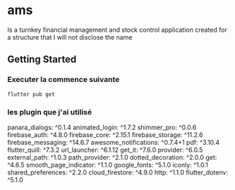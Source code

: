 # ams

Is a turnkey financial management and stock control application created for a structure that I will not disclose the name

## Getting Started
### Executer la commence suivante
```
flutter pub get 
```
### les plugin que j'ai utilisé
panara_dialogs: ^0.1.4
animated_login: ^1.7.2
shimmer_pro: ^0.0.6
firebase_auth: ^4.8.0
firebase_core: ^2.15.1
firebase_storage: ^11.2.6
firebase_messaging: ^14.6.7
awesome_notifications: ^0.7.4+1
pdf: ^3.10.4
flutter_quill: ^7.3.2
url_launcher: ^6.1.12
get_it: ^7.6.0
provider: ^6.0.5
external_path: ^1.0.3
path_provider: ^2.1.0
dotted_decoration: ^2.0.0
get: ^4.6.5
smooth_page_indicator: ^1.1.0
google_fonts: ^5.1.0
iconly: ^1.0.1
shared_preferences: ^2.2.0
  cloud_firestore: ^4.9.0
  http: ^1.1.0
  flutter_dotenv: ^5.1.0

  


